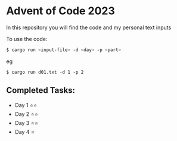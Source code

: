 Advent of Code 2023
===================


In this repository you will find the code and my personal text inputs

To use the code:

```sh
$ cargo run <input-file> -d <day> -p <part>
```
eg
```
$ cargo run d01.txt -d 1 -p 2
```

Completed Tasks:
----------------

- Day 1 ⭐️⭐️
- Day 2 ⭐️⭐️
- Day 3 ⭐️⭐️
- Day 4 ⭐️
